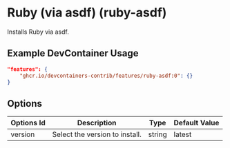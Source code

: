 
# Ruby (via asdf) (ruby-asdf)

Installs Ruby via asdf.

## Example DevContainer Usage

```json
"features": {
    "ghcr.io/devcontainers-contrib/features/ruby-asdf:0": {}
}
```

## Options

| Options Id | Description | Type | Default Value |
|-----|-----|-----|-----|
| version | Select the version to install. | string | latest |


